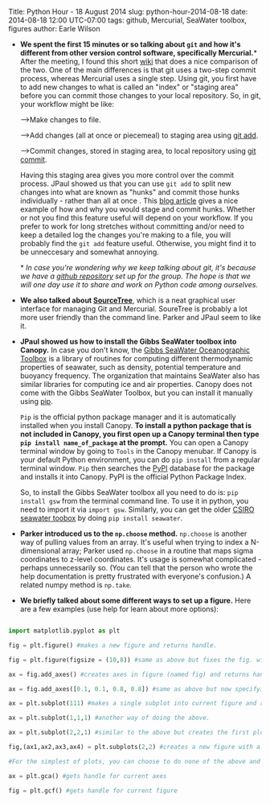 Title: Python Hour - 18 August 2014
slug: python-hour-2014-08-18
date: 2014-08-18 12:00 UTC-07:00
tags: github, Mercurial, SeaWater toolbox, figures
author: Earle Wilson


+ **We spent the first 15 minutes or so talking about `git` and how it's different from other version control software, specifically Mercurial.**\* After the meeting, I found this short [wiki](http://www.wikivs.com/wiki/Git_vs_Mercurial) that does a nice comparison of the two. One of the main differences is that git uses a two-step commit process, whereas Mercurial uses a single step. Using git, you first have to add new changes to what is called an "index" or "staging area" before you can commit those changes to your local repository. So, in git, your workflow might be like:

    -->Make changes to file.

    -->Add changes (all at once or piecemeal) to staging area using [git add](http://git-scm.com/docs/git-add).

    -->Commit changes, stored in staging area, to local repository using [git commit](http://git-scm.com/docs/git-commit).

    Having this staging area gives you more control over the commit process. JPaul showed us that you can use `git add` to split new changes into what are known as "hunks" and commit those hunks individually - rather than all at once . This [ blog article](http://alblue.bandlem.com/2011/10/git-tip-of-week-interactive-adding.html) gives a nice example of how and why you would stage and commit hunks. Whether or not you find this feature useful will depend on your workflow. If you prefer to work for long stretches without committing and/or need to keep a detailed log the changes you're making to a file, you will probably find the `git add` feature useful. Otherwise, you might find it to be unneccesary and somewhat annoying.

    \* *In case you're wondering why we keep talking about git, it's because we have a [github repository](https://github.com/PyHOGS/pyhogs-code) set up for the group. The hope is that we will one day use it to share and work on Python code among ourselves.*


+ **We also talked about [SourceTree](http://www.sourcetreeapp.com/)**, which is a neat graphical user interface for managing Git and Mercurial. SoureTree is probably a lot more user friendly than the command line. Parker and JPaul seem to like it.


+ **JPaul showed us how to install the Gibbs SeaWater toolbox into Canopy.** In case you don't know, the [Gibbs SeaWater Oceanographic Toolbox](http://www.teos-10.org/pubs/gsw/html/gsw_contents.html) is a library of routines for computing different thermodynamic properties of seawater, such as density, potential temperature and buoyancy frequency. The organization that maintains SeaWater also has similar libraries for computing ice and air properties. Canopy does not come with the Gibbs SeaWater Toolbox, but you can install it manually using [pip](https://pypi.python.org/pypi/pip).

    `Pip` is the official python package manager and it is automatically installed when you install Canopy. **To install a python package that is not included in Canopy, you first open up a Canopy terminal then type `pip install name_of_package` at the prompt.** You can open a Canopy terminal window by going to `Tools` in the Canopy menubar. If Canopy is your default Python environment, you can do `pip install` from a regular terminal window. `Pip` then searches the [PyPI](https://pypi.python.org/pypi/) database for the package and installs it into Canopy. PyPI is the official Python Package Index.

    So, to install the Gibbs SeaWater toolbox all you need to do is: `pip install gsw` from the terminal command line. To use it in python, you need to import it via `import gsw`. Similarly, you can get the older [CSIRO seawater toobox](https://pypi.python.org/pypi/seawater/) by doing `pip install seawater`.


+ **Parker introduced us to the `np.choose` method.** `np.choose` is another way of pulling values from an array. It's useful when trying to index a N-dimensional array; Parker used `np.choose` in a routine that maps sigma coordinates to z-level coordinates. It's usage is somewhat complicated - perhaps unnecessarily so. (You can tell that the person who wrote the help documentation is pretty frustrated with everyone's confusion.) A related numpy method is `np.take`.



+ **We briefly talked about some different ways to set up a figure.** Here are a few examples (use help for learn about more options):


``` python

import matplotlib.pyplot as plt

fig = plt.figure() #makes a new figure and returns handle.

fig = plt.figure(figsize = (10,8)) #same as above but fixes the fig. window to be 10'' by 8''

ax = fig.add_axes() #creates axes in figure (named fig) and returns handle

ax = fig.add_axes([0.1, 0.1, 0.8, 0.8]) #same as above but now specifying the location and size.

ax = plt.subplot(111) #makes a single subplot into current figure and returns axes handle.

ax = plt.subplot(1,1,1) #another way of doing the above.

ax = plt.subplot(2,2,1) #similar to the above but creates the first plot for a 2x2 subplot.

fig,(ax1,ax2,ax3,ax4) = plt.subplots(2,2) #creates a new figure with a 2x2 subplot. returns handles for each.

#For the simplest of plots, you can choose to do none of the above and just create the plot. For example, doing something like plt.plot(x,y) will create a figure and an axes by default. Also useful are the get current axes and figure methods:

ax = plt.gca() #gets handle for current axes

fig = plt.gcf() #gets handle for current figure
```
